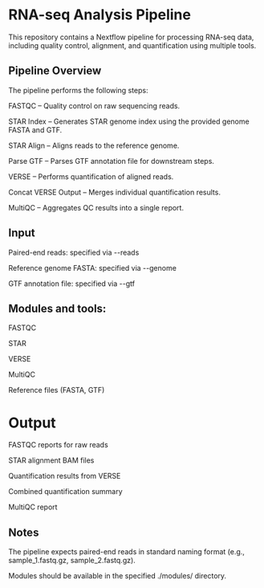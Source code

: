 # RNA-seq Analysis Pipeline

This repository contains a Nextflow pipeline for processing RNA-seq data, including quality control, alignment, and quantification using multiple tools.

## Pipeline Overview
The pipeline performs the following steps:

FASTQC – Quality control on raw sequencing reads.

STAR Index – Generates STAR genome index using the provided genome FASTA and GTF.

STAR Align – Aligns reads to the reference genome.

Parse GTF – Parses GTF annotation file for downstream steps.

VERSE – Performs quantification of aligned reads.

Concat VERSE Output – Merges individual quantification results.

MultiQC – Aggregates QC results into a single report.

## Input
Paired-end reads: specified via --reads

Reference genome FASTA: specified via --genome

GTF annotation file: specified via --gtf

## Modules and tools:

FASTQC

STAR

VERSE

MultiQC

Reference files (FASTA, GTF)

# Output
FASTQC reports for raw reads

STAR alignment BAM files

Quantification results from VERSE

Combined quantification summary

MultiQC report

## Notes
The pipeline expects paired-end reads in standard naming format (e.g., sample_1.fastq.gz, sample_2.fastq.gz).

Modules should be available in the specified ./modules/ directory.
